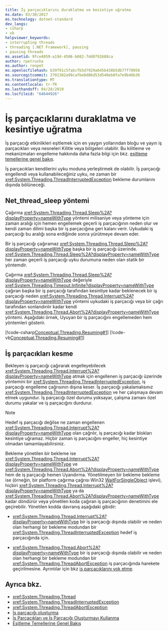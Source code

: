```yaml
---
title: İş parçacıklarını duraklatma ve kesintiye uğratma
ms.date: 03/30/2017
ms.technology: dotnet-standard
dev_langs:
- csharp
- vb
helpviewer_keywords:
- interrupting threads
- threading [.NET Framework], pausing
- pausing threads
ms.assetid: 9fce4859-a19d-4506-b082-7dd0792688ca
author: rpetrusha
ms.author: ronpet
ms.openlocfilehash: b39f91c5fabcfb5d7929a645b438b5db77f70956
ms.sourcegitcommit: 2701302a99cafbe0d86d53d540eb0fa7e9b46b36
ms.translationtype: MT
ms.contentlocale: tr-TR
ms.lasthandoff: 04/28/2019
ms.locfileid: "64644926"
---
```

# <a name="pausing-and-interrupting-threads"></a>İş parçacıklarını duraklatma ve kesintiye uğratma

İş parçacığı etkinlikleri eşitlemek için en yaygın yollarından bloğu ve yayın iş parçacıkları veya nesneleri Kilitle veya bölgeleri olabilir. Bu kilitleme ve mekanizmaları engelleme hakkında daha fazla bilgi için bkz. [eşitleme temellerine genel bakış](../../../docs/standard/threading/overview-of-synchronization-primitives.md).  
  
 İş parçacıkları kendilerini uyku moduna yerleştirmek de olabilir. İş parçacığı engellendi veya kullanabileceğiniz uyku, ne zaman bir <xref:System.Threading.ThreadInterruptedException> bekleme durumlarını dışında bölüneceği.  
  
## <a name="the-threadsleep-method"></a>Net_thread_sleep yöntemi

 Çağırma <xref:System.Threading.Thread.Sleep%2A?displayProperty=nameWithType> yöntemi milisaniye veya yönteme için zaman aralığı için hemen engellemek geçerli iş parçacığının neden olur ve kendi zaman dilimi başka bir iş parçacığına geri kalanı verir. Uykudaki iş parçacığı bu aralığı sona erdiğinde sonra yürütmeye devam eder.  
  
 Bir iş parçacığı çağıramaz <xref:System.Threading.Thread.Sleep%2A?displayProperty=nameWithType> başka bir iş parçacığı üzerinde.  <xref:System.Threading.Thread.Sleep%2A?displayProperty=nameWithType> her zaman geçerli iş parçacığı uyku durumuna neden olan statik bir yöntemdir.  
  
 Çağırma <xref:System.Threading.Thread.Sleep%2A?displayProperty=nameWithType> değeriyle <xref:System.Threading.Timeout.Infinite?displayProperty=nameWithType> çağıran başka bir iş parçacığı tarafından kesintiye kadar beklenecek bir iş parçacığı neden <xref:System.Threading.Thread.Interrupt%2A?displayProperty=nameWithType> yöntemi uykudaki iş parçacığı veya bir çağrı tarafından sonlandırılır kadar kendi <xref:System.Threading.Thread.Abort%2A?displayProperty=nameWithType> yöntemi.  Aşağıdaki örnek, Uyuyan bir iş parçacığını engellemeden hem yöntemleri gösterir.  
  
 [!code-csharp[Conceptual.Threading.Resuming#1](../../../samples/snippets/csharp/VS_Snippets_CLR/Conceptual.Threading.Resuming/cs/Sleep1.cs#1)]
 [!code-vb[Conceptual.Threading.Resuming#1](../../../samples/snippets/visualbasic/VS_Snippets_CLR/Conceptual.Threading.Resuming/vb/Sleep1.vb#1)]  
  
## <a name="interrupting-threads"></a>İş parçacıkları kesme

 Bekleyen iş parçacığı çağırarak engelleyebilecek <xref:System.Threading.Thread.Interrupt%2A?displayProperty=nameWithType> atmak için engellenen iş parçacığı üzerinde yöntemini bir <xref:System.Threading.ThreadInterruptedException>, iş parçacığı engelleme çağrısının dışına keser. İş parçacığı yakalamalısınız <xref:System.Threading.ThreadInterruptedException> ve her çalışmaya devam etmek uygundur. İş parçacığı özel durumu yoksayar, çalışma zamanı özel durumu yakalar ve iş parçacığını durdurur.  
  
> [!NOTE]
>  Hedef iş parçacığı değilse ne zaman engellenen <xref:System.Threading.Thread.Interrupt%2A?displayProperty=nameWithType> olan çağrılır, iş parçacığı kadar blokları kesintiye uğramaz. Hiçbir zaman iş parçacığını engeller, hiç kesintiye olmadan tamamlayabilirsiniz.  
  
 Bekleme yönetilen bir bekleme ise <xref:System.Threading.Thread.Interrupt%2A?displayProperty=nameWithType> ve <xref:System.Threading.Thread.Abort%2A?displayProperty=nameWithType> hem de iş parçacığı hemen Uyandırma. Yönetilmeyen bir bekleme bekleme ise (örneğin, bir platform çağırma çağrısı Win32 [WaitForSingleObject](/windows/desktop/api/synchapi/nf-synchapi-waitforsingleobject) işlevi), hiçbiri <xref:System.Threading.Thread.Interrupt%2A?displayProperty=nameWithType> ya da <xref:System.Threading.Thread.Abort%2A?displayProperty=nameWithType> kadar döndürür veya yönetilen koda çağıran iş parçacığının denetimini ele geçirebilir. Yönetilen kodda davranış aşağıdaki gibidir:  
  
- <xref:System.Threading.Thread.Interrupt%2A?displayProperty=nameWithType> bir iş parçacığı dışında olabilir ve neden olan herhangi bir bekleme modundan bir <xref:System.Threading.ThreadInterruptedException> hedef iş parçacığında için.  
  
- <xref:System.Threading.Thread.Abort%2A?displayProperty=nameWithType> bir iş parçacığı dışında olabilir ve neden olan herhangi bir bekleme modundan bir <xref:System.Threading.ThreadAbortException> iş parçacığında harekete geçirilmesine. Ayrıntılar için bkz [iş parçacıklarını yok etme](../../../docs/standard/threading/destroying-threads.md).  
  
## <a name="see-also"></a>Ayrıca bkz.

- <xref:System.Threading.Thread>
- <xref:System.Threading.ThreadInterruptedException>
- <xref:System.Threading.ThreadAbortException>
- [İş parçacığı oluşturma](../../../docs/standard/threading/index.md)
- [İş Parçacıkları ve İş Parçacığı Oluşturmayı Kullanma](../../../docs/standard/threading/using-threads-and-threading.md)
- [Eşitleme Temellerine Genel Bakış](../../../docs/standard/threading/overview-of-synchronization-primitives.md)
